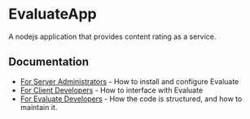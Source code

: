 # EvaluateApp
A nodejs application that provides content rating as a service.

## Documentation
* [For Server Administrators](./documentation/Administrators.md) - How to install and configure Evaluate
* [For Client Developers](./documentation/Developers.md) - How to interface with Evaluate
* [For Evaluate Developers](./documentation/Maintainers.md) - How the code is structured, and how to maintain it.
